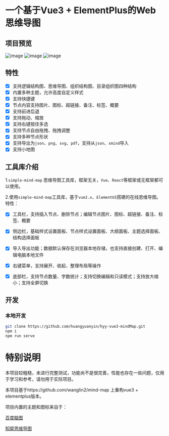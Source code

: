 # 一个基于Vue3 + ElementPlus的Web思维导图

## 项目预览
![image](https://user-images.githubusercontent.com/42410679/208390574-d34f6b64-6570-4d33-87e8-9441da1126a5.png)
![image](https://user-images.githubusercontent.com/42410679/208390826-60ded4ce-ad48-46da-ab84-c66c3ef29885.png)
![image](https://user-images.githubusercontent.com/42410679/208390888-401d8c91-f76b-4c3b-a095-24daccae8404.png)



## 特性

- [x] 支持逻辑结构图、思维导图、组织结构图、目录组织图四种结构
- [x] 内置多种主题，允许高度自定义样式
- [x] 支持快捷键
- [x] 节点内容支持图片、图标、超链接、备注、标签、概要
- [x] 支持前进后退
- [x] 支持拖动、缩放
- [x] 支持右键按住多选
- [x] 支持节点自由拖拽、拖拽调整
- [x] 支持多种节点形状
- [x] 支持导出为`json`、`png`、`svg`、`pdf`，支持从`json`、`xmind`导入
- [x] 支持小地图

## 工具库介绍
1.`simple-mind-map`
思维导图工具库，框架无关，`Vue`、`React`等框架或无框架都可以使用。

2.使用`simple-mind-map`工具库，基于`vue2.x`、`ElementUI`搭建的在线思维导图。特性：

- [x] 工具栏，支持插入节点、删除节点；编辑节点图片、图标、超链接、备注、标签、概要

- [x] 侧边栏，基础样式设置面板、节点样式设置面板、大纲面板、主题选择面板、结构选择面板

- [x] 导入导出功能；数据默认保存在浏览器本地存储，也支持直接创建、打开、编辑电脑本地文件

- [x] 右键菜单，支持展开、收起、整理布局等操作

- [x] 底部栏，支持节点数量、字数统计；支持切换编辑和只读模式；支持放大缩小；支持全屏切换

## 开发

### 本地开发
```bash
git clone https://github.com/huangyuanyin/hyy-vue3-mindMap.git
npm i
npm run serve
```

# 特别说明

本项目较粗糙，未进行完整测试，功能尚不是很完善，性能也存在一些问题，仅用于学习和参考，请勿用于实际项目。

本项目基于https://github.com/wanglin2/mind-map 上重构vue3 + elementplus版本。

项目内置的主题和图标来自于：

[百度脑图](https://naotu.baidu.com/)

[知犀思维导图](https://www.zhixi.com/)
